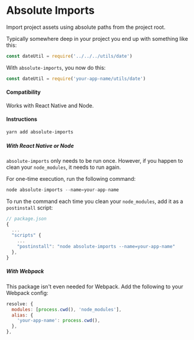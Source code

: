 # Absolute Imports

Import project assets using absolute paths from the project root.

Typically somewhere deep in your project you end up with something like this:

```js
const dateUtil = require('../../../utils/date')
```

With `absolute-imports`, you now do this:

```js
const dateUtil = require('your-app-name/utils/date')
```


#### Compatibility
Works with React Native and Node.

#### Instructions
```bash
yarn add absolute-imports
```

##### With React Native or Node
`absolute-imports` only needs to be run once. However, if you happen to clean your `node_modules`, it needs to run again.

For one-time execution, run the following command:
```js
node absolute-imports --name=your-app-name
```

To run the command each time you clean your `node_modules`, add it as a `postinstall` script:
```js
// package.json
{
  ...
  "scripts" {
    ...
    "postinstall": "node absolute-imports --name=your-app-name"
  },
}
```

##### With Webpack
This package isn't even needed for Webpack. Add the following to your Webpack config:
```js
resolve: {
  modules: [process.cwd(), 'node_modules'],
  alias: {
    'your-app-name': process.cwd(),
  }, 
},
```

